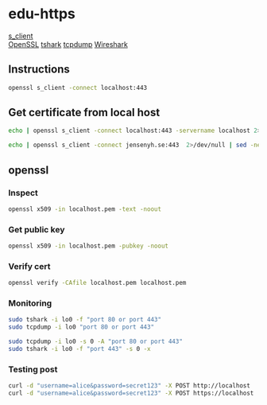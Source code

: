 # edu-https
[s_client](https://docs.openssl.org/1.0.2/man1/s_client/)  
[OpenSSL](https://docs.openssl.org/master/)
[tshark](https://www.wireshark.org/docs/man-pages/tshark.html)
[tcpdump](https://www.tcpdump.org)
[Wireshark](https://www.wireshark.org)

## Instructions

```bash
openssl s_client -connect localhost:443
```

## Get certificate from local host

```bash
echo | openssl s_client -connect localhost:443 -servername localhost 2>/dev/null | sed -ne '/-BEGIN CERTIFICATE-/,/-END CERTIFICATE-/p' > localhost.pem

echo | openssl s_client -connect jensenyh.se:443  2>/dev/null | sed -ne '/-BEGIN CERTIFICATE-/,/-END CERTIFICATE-/p' > jensen.pem
```

## openssl

### Inspect

```bash
openssl x509 -in localhost.pem -text -noout
```

### Get public key

```bash
openssl x509 -in localhost.pem -pubkey -noout
```

### Verify cert

```bash
openssl verify -CAfile localhost.pem localhost.pem
```

### Monitoring

```bash
sudo tshark -i lo0 -f "port 80 or port 443"
sudo tcpdump -i lo0 "port 80 or port 443"

sudo tcpdump -i lo0 -s 0 -A "port 80 or port 443"
sudo tshark -i lo0 -f "port 443" -s 0 -x
```

### Testing post

```bash
curl -d "username=alice&password=secret123" -X POST http://localhost
curl -d "username=alice&password=secret123" -X POST https://localhost
```
